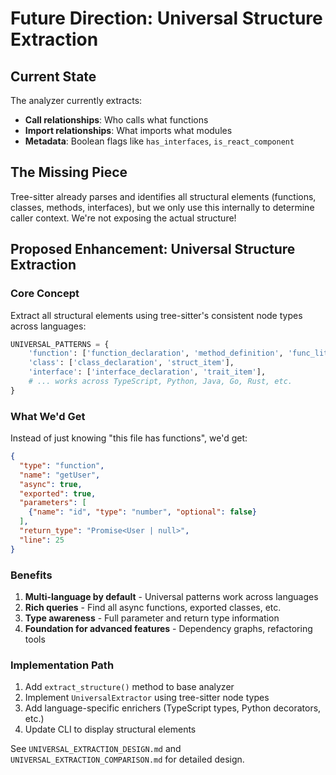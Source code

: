 # Future Direction: Universal Structure Extraction

## Current State
The analyzer currently extracts:
- **Call relationships**: Who calls what functions
- **Import relationships**: What imports what modules
- **Metadata**: Boolean flags like `has_interfaces`, `is_react_component`

## The Missing Piece
Tree-sitter already parses and identifies all structural elements (functions, classes, methods, interfaces), but we only use this internally to determine caller context. We're not exposing the actual structure!

## Proposed Enhancement: Universal Structure Extraction

### Core Concept
Extract all structural elements using tree-sitter's consistent node types across languages:

```python
UNIVERSAL_PATTERNS = {
    'function': ['function_declaration', 'method_definition', 'func_literal'],
    'class': ['class_declaration', 'struct_item'],
    'interface': ['interface_declaration', 'trait_item'],
    # ... works across TypeScript, Python, Java, Go, Rust, etc.
}
```

### What We'd Get
Instead of just knowing "this file has functions", we'd get:

```json
{
  "type": "function",
  "name": "getUser",
  "async": true,
  "exported": true,
  "parameters": [
    {"name": "id", "type": "number", "optional": false}
  ],
  "return_type": "Promise<User | null>",
  "line": 25
}
```

### Benefits
1. **Multi-language by default** - Universal patterns work across languages
2. **Rich queries** - Find all async functions, exported classes, etc.
3. **Type awareness** - Full parameter and return type information
4. **Foundation for advanced features** - Dependency graphs, refactoring tools

### Implementation Path
1. Add `extract_structure()` method to base analyzer
2. Implement `UniversalExtractor` using tree-sitter node types
3. Add language-specific enrichers (TypeScript types, Python decorators, etc.)
4. Update CLI to display structural elements

See `UNIVERSAL_EXTRACTION_DESIGN.md` and `UNIVERSAL_EXTRACTION_COMPARISON.md` for detailed design.
